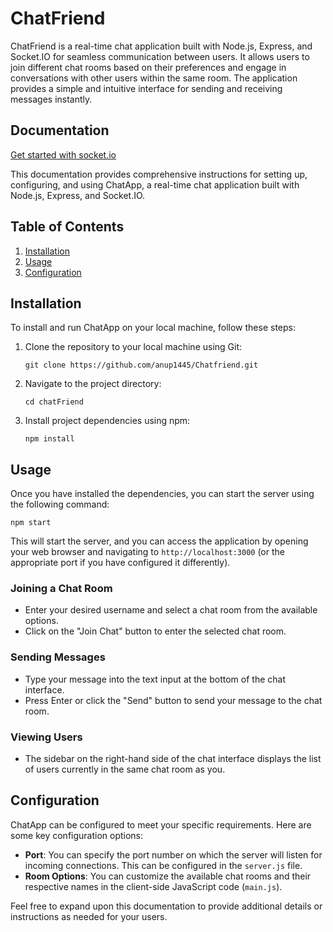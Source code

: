# ChatFriend

ChatFriend is a real-time chat application built with Node.js, Express, and Socket.IO for seamless communication between users. It allows users to join different chat rooms based on their preferences and engage in conversations with other users within the same room. The application provides a simple and intuitive interface for sending and receiving messages instantly.


## Documentation

[Get started with socket.io ](https://socket.io/get-started/chat)

This documentation provides comprehensive instructions for setting up, configuring, and using ChatApp, a real-time chat application built with Node.js, Express, and Socket.IO.

## Table of Contents

1. [Installation](#installation)
2. [Usage](#usage)
3. [Configuration](#configuration)

## Installation

To install and run ChatApp on your local machine, follow these steps:

1. Clone the repository to your local machine using Git:

   ```
   git clone https://github.com/anup1445/Chatfriend.git
   ```

2. Navigate to the project directory:

   ```
   cd chatFriend
   ```

3. Install project dependencies using npm:

   ```
   npm install
   ```

## Usage

Once you have installed the dependencies, you can start the server using the following command:

```
npm start
```

This will start the server, and you can access the application by opening your web browser and navigating to `http://localhost:3000` (or the appropriate port if you have configured it differently).

### Joining a Chat Room

- Enter your desired username and select a chat room from the available options.
- Click on the "Join Chat" button to enter the selected chat room.

### Sending Messages

- Type your message into the text input at the bottom of the chat interface.
- Press Enter or click the "Send" button to send your message to the chat room.

### Viewing Users

- The sidebar on the right-hand side of the chat interface displays the list of users currently in the same chat room as you.

## Configuration

ChatApp can be configured to meet your specific requirements. Here are some key configuration options:

- **Port**: You can specify the port number on which the server will listen for incoming connections. This can be configured in the `server.js` file.
- **Room Options**: You can customize the available chat rooms and their respective names in the client-side JavaScript code (`main.js`).

Feel free to expand upon this documentation to provide additional details or instructions as needed for your users.

